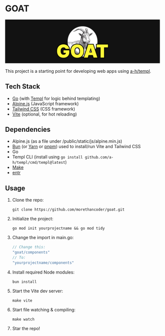 # GOAT

![Banner](./thumb.png)

This project is a starting point for developing web apps using [a-h/templ](https://github.com/a-h/templ).

## Tech Stack
- [Go](https://golang.org/) (with [Templ](https://github.com/a-h/templ) for logic behind templating)
- [Alpine.js](https://alpinejs.dev/) (JavaScript framework)
- [Tailwind CSS](https://tailwindcss.com/) (CSS framework)
- [Vite](https://vitejs.dev/) (optional, for hot reloading)

## Dependencies
- Alpine.js (as a file under /public/static/js/alpine.min.js)
- [Bun](https://bun.sh/) (or [Yarn](https://yarnpkg.com/) or [pnpm](https://pnpm.io/)) used to install/run Vite and Tailwind CSS
- Go
- Templ CLI (install using `go install github.com/a-h/templ/cmd/templ@latest`)
- [Make](https://www.gnu.org/software/make/)
- [entr](https://github.com/eradman/entr)

## Usage
1. Clone the repo:
   ```
   git clone https://github.com/morethancoder/goat.git
   ```

2. Initialize the project:
   ```
   go mod init yourprojectname && go mod tidy
   ```

3. Change the import in main.go:
   ```go
   // Change this:
   "goat/components"
   // To:
   "yourprojectname/components"
   ```

4. Install required Node modules:
   ```
   bun install
   ```

5. Start the Vite dev server:
   ```
   make vite
   ```

6. Start file watching & compiling:
   ```
   make watch
   ```

7. Star the repo!
